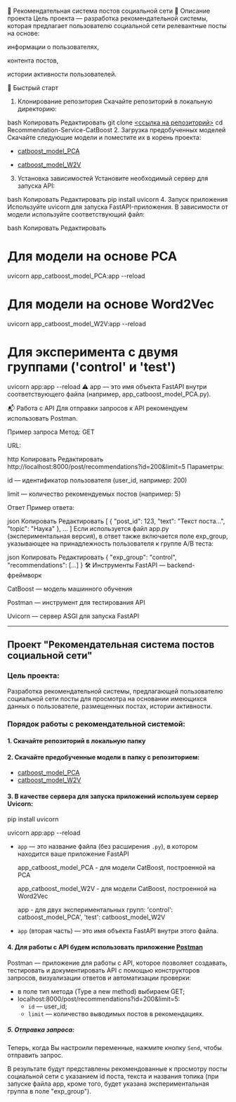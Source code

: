📌 Рекомендательная система постов социальной сети
🧠 Описание проекта
Цель проекта — разработка рекомендательной системы, которая предлагает пользователю социальной сети релевантные посты на основе:

информации о пользователях,

контента постов,

истории активности пользователей.

🚀 Быстрый старт
1. Клонирование репозитория
Скачайте репозиторий в локальную директорию:

bash
Копировать
Редактировать
git clone [<ссылка на репозиторий>](https://github.com/i-koskin/Recommendation-Service-CatBoost)
cd Recommendation-Service-CatBoost
2. Загрузка предобученных моделей
Скачайте следующие модели и поместите их в корень проекта:

- [catboost_model_PCA](https://drive.google.com/file/d/1gksqZ9tETozRNqnV_uvKhXqSciJAXwU7/view?usp=sharing)

- [catboost_model_W2V](https://drive.google.com/file/d/1ldkckMPxD7WVJjloa97nRhXmHU8u9L_f/view?usp=sharing)

3. Установка зависимостей
Установите необходимый сервер для запуска API:

bash
Копировать
Редактировать
pip install uvicorn
4. Запуск приложения
Используйте uvicorn для запуска FastAPI-приложения. В зависимости от модели используйте соответствующий файл:

bash
Копировать
Редактировать
# Для модели на основе PCA
uvicorn app_catboost_model_PCA:app --reload

# Для модели на основе Word2Vec
uvicorn app_catboost_model_W2V:app --reload

# Для эксперимента с двумя группами ('control' и 'test')
uvicorn app:app --reload
⚠️ app — это имя объекта FastAPI внутри соответствующего файла (например, app_catboost_model_PCA.py).

📬 Работа с API
Для отправки запросов к API рекомендуем использовать Postman.

Пример запроса
Метод: GET

URL:

http
Копировать
Редактировать
http://localhost:8000/post/recommendations?id=200&limit=5
Параметры:

id — идентификатор пользователя (user_id, например: 200)

limit — количество рекомендуемых постов (например: 5)

Ответ
Пример ответа:

json
Копировать
Редактировать
[
  {
    "post_id": 123,
    "text": "Текст поста...",
    "topic": "Наука"
  },
  ...
]
Если используется файл app.py (экспериментальная версия), в ответ также включается поле exp_group, указывающее на принадлежность пользователя к группе A/B теста:

json
Копировать
Редактировать
{
  "exp_group": "control",
  "recommendations": [...]
}
🛠 Инструменты
FastAPI — backend-фреймворк

CatBoost — модель машинного обучения

Postman — инструмент для тестирования API

Uvicorn — сервер ASGI для запуска FastAPI

--------------------
## Проект "Рекомендательная система постов социальной сети"

### Цель проекта:
Разработка рекомендательной системы, предлагающей пользователю социальной сети посты для просмотра на основании имеющихся данных о пользователе, размещенных постах, истории активности.

### Порядок работы с рекомендательной системой:

#### 1. Скачайте репозиторий в локальную папку
#### 2. Скачайте предобученные модели в папку с репозиторием:
- [catboost_model_PCA](https://drive.google.com/file/d/1gksqZ9tETozRNqnV_uvKhXqSciJAXwU7/view?usp=sharing)
- [catboost_model_W2V](https://drive.google.com/file/d/1ldkckMPxD7WVJjloa97nRhXmHU8u9L_f/view?usp=sharing)

#### 3. В качестве сервера для запуска приложений используем сервер Uvicorn:

pip install uvicorn

uvicorn app:app --reload
- `app` — это название файла (без расширения `.py`), в котором находится ваше приложение FastAPI
  
    app_catboost_model_PCA - для модели CatBoost, построенной на PCA

    app_catboost_model_W2V - для модели CatBoost, построенной на Word2Vec
  
    app - для двух экспериментальных групп: 'control': catboost_model_PCA', 'test': сatboost_model_W2V
  
- `app` (вторая часть) — это имя объекта FastAPI внутри этого файла.
  
#### 4. Для работы с API будем использовать приложение [Postman](https://www.postman.com)
Postman — приложение для работы с API, которое позволяет создавать, тестировать и документировать API с помощью конструкторов запросов, визуализации ответов и автоматизации проверки:
- в поле тип метода (Type a new method) выбираем GET;
- localhost:8000/post/recommendations?id=200&limit=5:
  - `id` — user_id;
  - `limit` — количество выводимых постов в рекомендациях.

##### 5. Отправка запроса:
Теперь, когда Вы настроили переменные, нажмите кнопку `Send`, чтобы отправить запрос.

В результате будут представлены рекомендованные к просмотру посты социальной сети с указанием id поста, текста и названия топика (при запуске файла app, кроме того, будет указана экспериментальная группа в поле "exp_group").   
